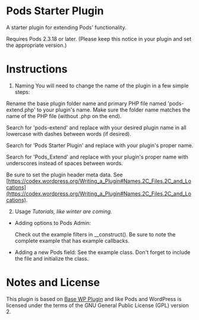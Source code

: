 Pods Starter Plugin
===========

A starter plugin for extending Pods' functionality.

Requires Pods 2.3.18 or later. (Please keep this notice in your plugin and set the appropriate version.)

Instructions
============

1. Naming
You will need to change the name of the plugin in a few simple steps:

Rename the base plugin folder name and primary PHP file named 'pods-extend.php' to your plugin's name. Make sure the folder name matches the name of the PHP file (without .php on the end).

Search for 'pods-extend' and replace with your desired plugin name in all lowercase with dashes between words (if desired).

Search for 'Pods Starter Plugin' and replace with your plugin's proper name.

Search for 'Pods_Extend' and replace with your plugin's proper name with underscores instead of spaces between words.

Be sure to set the plugin header meta data. See [https://codex.wordpress.org/Writing_a_Plugin#Names.2C_Files.2C_and_Locations](https://codex.wordpress.org/Writing_a_Plugin#Names.2C_Files.2C_and_Locations).

2. Usage
<em>Tutorials, like winter are coming.</em>
* Adding options to Pods Admin:

  Check out the example filters in __construct(). Be sure to note the complete example that has example callbacks.

* Adding a new Pods field:
  See the example class. Don't forget to include the file and initialize the class.



Notes and License
==================

This plugin is based on [Base WP Plugin](https://github.com/tareq1988/Base-WP-Plugin) and like Pods and WordPress is licensed under the terms of the GNU General Public License (GPL) version 2.
